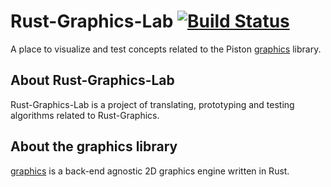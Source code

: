 # Rust-Graphics-Lab [![Build Status](https://travis-ci.org/PistonDevelopers/rust-graphics-lab.svg?branch=master)](https://travis-ci.org/PistonDevelopers/rust-graphics-lab)

A place to visualize and test concepts related to the Piston [graphics](https://github.com/PistonDevelopers/graphics) library.

## About Rust-Graphics-Lab

Rust-Graphics-Lab is a project of translating, prototyping and testing algorithms related to Rust-Graphics.

## About the graphics library

[graphics](https://github.com/PistonDevelopers/graphics) is a back-end agnostic 2D graphics engine written in Rust.
